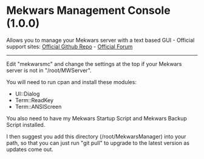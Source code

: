 # Mekwars Management Console (1.0.0)
Allows you to manage your Mekwars server with a text based GUI - 
Official support sites: [Official Github Repo](https://github.com/fstltna/MegamekManagementConsole) - [Official Forum](https://mymegamek.mekcity.com/index.php/forum/our-server-tools)

---

Edit "mekwarsmc" and change the settings at the top if your Mekwars server is not in "/root/MWServer".

You will need to run cpan and install these modules:

- UI::Dialog
- Term::ReadKey
- Term::ANSIScreen

You also need to have my Mekwars Startup Script and Mekwars Backup Script installed.

I then suggest you add this directory (/root/MekwarsManager) into your path, so that you can just run "git pull" to upgrade to the latest version as updates come out.
